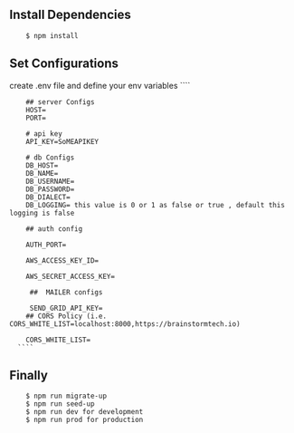 ## Install Dependencies
````
    $ npm install

````
##  Set Configurations
   create .env file and define your env variables
      ```` 
      
        ## server Configs
        HOST=
        PORT=
        
        # api key
        API_KEY=SoMEAPIKEY
        
        # db Configs
        DB_HOST=
        DB_NAME=
        DB_USERNAME=
        DB_PASSWORD=
        DB_DIALECT=
        DB_LOGGING= this value is 0 or 1 as false or true , default this logging is false
        
        ## auth config
        
        AUTH_PORT=
        
        AWS_ACCESS_KEY_ID=
        
        AWS_SECRET_ACCESS_KEY=
        
         ##  MAILER configs
         
         SEND_GRID_API_KEY=
        ## CORS Policy (i.e. CORS_WHITE_LIST=localhost:8000,https://brainstormtech.io)
        
        CORS_WHITE_LIST=
      ```` 

## Finally
````
    $ npm run migrate-up
    $ npm run seed-up
    $ npm run dev for development
    $ npm run prod for production 
````


